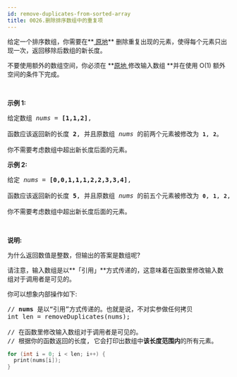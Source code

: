 ```yaml
---
id: remove-duplicates-from-sorted-array
title: 0026.删除排序数组中的重复项
---
```

给定一个排序数组，你需要在**[ 原地](http://baike.baidu.com/item/%E5%8E%9F%E5%9C%B0%E7%AE%97%E6%B3%95)** 删除重复出现的元素，使得每个元素只出现一次，返回移除后数组的新长度。

不要使用额外的数组空间，你必须在 **[原地 ](https://baike.baidu.com/item/%E5%8E%9F%E5%9C%B0%E7%AE%97%E6%B3%95)修改输入数组 **并在使用 O(1) 额外空间的条件下完成。

 

**示例 1:**


<pre>给定数组 <em>nums</em> = <strong>[1,1,2]</strong>, <br/><br/>函数应该返回新的长度 <strong>2</strong>, 并且原数组 <em>nums </em>的前两个元素被修改为 <strong><code>1</code></strong>, <strong><code>2</code></strong>。 <br/><br/>你不需要考虑数组中超出新长度后面的元素。</pre>

**示例 2:**


<pre>给定<em> nums </em>= <strong>[0,0,1,1,1,2,2,3,3,4]</strong>,<br/><br/>函数应该返回新的长度 <strong>5</strong>, 并且原数组 <em>nums </em>的前五个元素被修改为 <strong><code>0</code></strong>, <strong><code>1</code></strong>, <strong><code>2</code></strong>, <strong><code>3</code></strong>, <strong><code>4</code></strong>。<br/><br/>你不需要考虑数组中超出新长度后面的元素。<br/></pre>

 

**说明:**

为什么返回数值是整数，但输出的答案是数组呢?

请注意，输入数组是以**「引用」**方式传递的，这意味着在函数里修改输入数组对于调用者是可见的。

你可以想象内部操作如下:


<pre>// <strong>nums</strong> 是以“引用”方式传递的。也就是说，不对实参做任何拷贝<br/>int len = removeDuplicates(nums);<br/><br/>// 在函数里修改输入数组对于调用者是可见的。<br/>// 根据你的函数返回的长度, 它会打印出数组中<strong>该长度范围内</strong>的所有元素。</pre>
```c
for (int i = 0; i < len; i++) {
  print(nums[i]);
}
```

